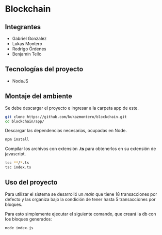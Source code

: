 # Blockchain

## Integrantes
* Gabriel Gonzalez
* Lukas Montero
* Rodrigo Órdenes
* Benjamín Tello

## Tecnologías del proyecto
* NodeJS

## Montaje del ambiente

Se debe descargar el proyecto e ingresar a la carpeta app de este.

```bash
git clone https://github.com/kukazmontero/blockchain.git
cd blockchain/app/
```

Descargar las dependencias necesarias, ocupadas en Node.

```bash
npm install
```

Compilar los archivos con extensión **.ts** para obtenerlos en su extensión de javascript.

```bash
tsc **/*.ts
tsc index.ts
```

## Uso del proyecto
Para utilizar el sistema se desarrolló un *main* que tiene 18 transacciones por defecto y las organiza bajo la condición de tener hasta 5 transacciones por bloques.

Para esto simplemente ejecutar el siguiente comando, que creará la db con los bloques generados:

```bash
node index.js
```